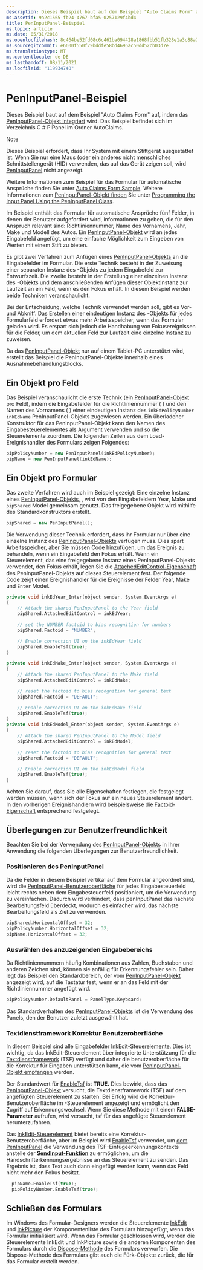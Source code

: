 ```yaml
---
description: Dieses Beispiel baut auf dem Beispiel "Auto Claims Form" auf, indem das PenInputPanel-Objekt integriert wird. Das Beispiel befindet sich im Verzeichnis C \# PIPanel im Ordner AutoClaims.
ms.assetid: 9a2c1565-fb24-4767-bfa5-0257129f4bd4
title: PenInputPanel-Beispiel
ms.topic: article
ms.date: 05/31/2018
ms.openlocfilehash: 8c464be52fd08c6c461ba094428a1868fbb51fb328e1a3c88a2d0949a6ae581e
ms.sourcegitcommit: e6600f550f79bddfe58bd4696ac50dd52cb03d7e
ms.translationtype: MT
ms.contentlocale: de-DE
ms.lasthandoff: 08/11/2021
ms.locfileid: "119934740"
---
```

# <a name="peninputpanel-sample"></a>PenInputPanel-Beispiel

Dieses Beispiel baut auf dem Beispiel "Auto Claims Form" auf, indem das [PenInputPanel-Objekt integriert](/previous-versions/aa514041(v=msdn.10)) wird. Das Beispiel befindet sich im Verzeichnis C \# PIPanel im Ordner AutoClaims.

> [!Note]  
> Dieses Beispiel erfordert, dass Ihr System mit einem Stiftgerät ausgestattet ist. Wenn Sie nur eine Maus (oder ein anderes nicht menschliches Schnittstellengerät (HID) verwenden, das auf das Gerät zeigen soll, wird [PenInputPanel](/previous-versions/aa514041(v=msdn.10)) nicht angezeigt.

 

Weitere Informationen zum Beispiel für das Formular für automatische Ansprüche finden Sie unter [Auto Claims Form Sample](auto-claims-form-sample.md). Weitere Informationen zum [PenInputPanel-Objekt finden](/previous-versions/aa514041(v=msdn.10)) Sie unter [Programming the Input Panel Using the PenInputPanel Class](programming-the-input-panel-using-the-peninputpanel-class.md).

Im Beispiel enthält das Formular für automatische Ansprüche fünf Felder, in denen der Benutzer aufgefordert wird, informationen zu geben, die für den Anspruch relevant sind: Richtliniennummer, Name des Vornamens, Jahr, Make und Modell des Autos. Ein [PenInputPanel-Objekt](/previous-versions/aa514041(v=msdn.10)) wird an jedes Eingabefeld angefügt, um eine einfache Möglichkeit zum Eingeben von Werten mit einem Stift zu bieten.

Es gibt zwei Verfahren zum Anfügen eines [PenInputPanel-Objekts](/previous-versions/aa514041(v=msdn.10)) an die Eingabefelder im Formular. Die erste Technik besteht in der Zuweisung einer separaten Instanz des -Objekts zu jedem Eingabefeld zur Entwurfszeit. Die zweite besteht in der Erstellung einer einzelnen Instanz des -Objekts und dem anschließenden Anfügen dieser Objektinstanz zur Laufzeit an ein Feld, wenn es den Fokus erhält. In diesem Beispiel werden beide Techniken veranschaulicht.

Bei der Entscheidung, welche Technik verwendet werden soll, gibt es Vor- und Abkniff. Das Erstellen einer eindeutigen Instanz des -Objekts für jedes Formularfeld erfordert etwas mehr Arbeitsspeicher, wenn das Formular geladen wird. Es erspart sich jedoch die Handhabung von Fokusereignissen für die Felder, um dem aktuellen Feld zur Laufzeit eine einzelne Instanz zu zuweisen.

Da das [PenInputPanel-Objekt](/previous-versions/aa514041(v=msdn.10)) nur auf einem Tablet-PC unterstützt wird, erstellt das Beispiel die PenInputPanel-Objekte innerhalb eines Ausnahmebehandlungsblocks.

## <a name="one-object-per-field"></a>Ein Objekt pro Feld

Das Beispiel veranschaulicht die erste Technik (ein [PenInputPanel-Objekt](/previous-versions/aa514041(v=msdn.10)) pro Feld), indem die Eingabefelder für die Richtliniennummer ( ) und den Namen des Vornamens ( ) einer eindeutigen Instanz des `inkEdPolicyNumber` `inkEdName` PenInputPanel-Objekts zugewiesen werden. Ein überladener Konstruktor für das PenInputPanel-Objekt kann den Namen des Eingabesteuerelementes als Argument verwenden und so die Steuerelemente zuordnen. Die folgenden Zeilen aus [](/dotnet/api/system.windows.forms.form.load?view=netcore-3.1) dem Load-Ereignishandler des Formulars zeigen Folgendes:


```C++
pipPolicyNumber = new PenInputPanel(inkEdPolicyNumber);
pipName = new PenInputPanel(inkEdName);
```



## <a name="one-object-per-form"></a>Ein Objekt pro Formular

Das zweite Verfahren wird auch im Beispiel gezeigt: Eine einzelne Instanz eines [PenInputPanel-Objekts,](/previous-versions/aa514041(v=msdn.10)) , wird von den Eingabefeldern Year, Make und `pipShared` Model gemeinsam genutzt. Das freigegebene Objekt wird mithilfe des Standardkonstruktors erstellt.


```C++
pipShared = new PenInputPanel();
```



Die Verwendung dieser Technik erfordert, dass ihr Formular nur über eine einzelne Instanz des [PenInputPanel-Objekts](/previous-versions/aa514041(v=msdn.10)) verfügen muss. Dies spart Arbeitsspeicher, aber Sie müssen Code hinzufügen, um das Ereignis zu behandeln, wenn ein Eingabefeld den Fokus erhält. Wenn ein Steuerelement, das eine freigegebene Instanz eines PenInputPanel-Objekts verwendet, den Fokus erhält, legen Sie die [AttachedEditControl-Eigenschaft](/previous-versions/aa514050(v=msdn.10)) des PenInputPanel-Objekts auf dieses Steuerelement fest. Der folgende Code zeigt einen Ereignishandler für die Ereignisse der Felder Year, Make und `Enter` Model.


```C++
private void inkEdYear_Enter(object sender, System.EventArgs e)
{
    // Attach the shared PenInputPanel to the Year field
    pipShared.AttachedEditControl = inkEdYear;

    // set the NUMBER factoid to bias recognition for numbers
    pipShared.Factoid = "NUMBER";

    // Enable correction UI on the inkEdYear field
    pipShared.EnableTsf(true);
}

private void inkEdMake_Enter(object sender, System.EventArgs e)
{
    // Attach the shared PenInputPanel to the Make field
    pipShared.AttachedEditControl = inkEdMake;

    // reset the factoid to bias recognition for general text
    pipShared.Factoid = "DEFAULT";

    // Enable correction UI on the inkEdMake field
    pipShared.EnableTsf(true);
}
private void inkEdModel_Enter(object sender, System.EventArgs e)
{
    // Attach the shared PenInputPanel to the Model field
    pipShared.AttachedEditControl = inkEdModel;

    // reset the factoid to bias recognition for general text
    pipShared.Factoid = "DEFAULT";

    // Enable correction UI on the inkEdModel field
    pipShared.EnableTsf(true);
}
```



Achten Sie darauf, dass Sie alle Eigenschaften festlegen, die festgelegt werden müssen, wenn sich der Fokus auf ein neues Steuerelement ändert. In den vorherigen Ereignishandlern wird beispielsweise die [Factoid-Eigenschaft](/previous-versions/ms571978(v=vs.100)) entsprechend festgelegt.

## <a name="usability-considerations"></a>Überlegungen zur Benutzerfreundlichkeit

Beachten Sie bei der Verwendung des [PenInputPanel-Objekts](/previous-versions/aa514041(v=msdn.10)) in Ihrer Anwendung die folgenden Überlegungen zur Benutzerfreundlichkeit.

### <a name="positioning-the-peninputpanel"></a>Positionieren des PenInputPanel

Da die Felder in diesem Beispiel vertikal auf dem Formular angeordnet sind, wird die [PenInputPanel-Benutzeroberfläche](/previous-versions/aa514041(v=msdn.10)) für jedes Eingabesteuerfeld leicht rechts neben dem Eingabesteuerfeld positioniert, um die Verwendung zu vereinfachen. Dadurch wird verhindert, dass penInputPanel das nächste Bearbeitungsfeld überdeckt, wodurch es einfacher wird, das nächste Bearbeitungsfeld als Ziel zu verwenden.


```C++
pipShared.HorizontalOffset = 32;
pipPolicyNumber.HorizontalOffset = 32;
pipName.HorizontalOffset = 32;
```



### <a name="selecting-input-panel-to-display"></a>Auswählen des anzuzeigenden Eingabebereichs

Da Richtliniennummern häufig Kombinationen aus Zahlen, Buchstaben und anderen Zeichen sind, können sie anfällig für Erkennungsfehler sein. Daher legt das Beispiel den Standardbereich, der vom [PenInputPanel-Objekt](/previous-versions/aa514041(v=msdn.10)) angezeigt wird, auf die Tastatur fest, wenn er an das Feld mit der Richtliniennummer angefügt wird.


```C++
pipPolicyNumber.DefaultPanel = PanelType.Keyboard;
```



Das Standardverhalten des [PenInputPanel-Objekts](/previous-versions/aa514041(v=msdn.10)) ist die Verwendung des Panels, den der Benutzer zuletzt ausgewählt hat.

### <a name="text-services-framework-correction-user-interface"></a>Textdienstframework Korrektur Benutzeroberfläche

In diesem Beispiel sind alle Eingabefelder [InkEdit-Steuerelemente.](/previous-versions/ms552265(v=vs.100)) Dies ist wichtig, da das InkEdit-Steuerelement über integrierte Unterstützung für die [Textdienstframework](../tsf/text-services-framework.md) (TSF) verfügt und daher die benutzeroberfläche für die Korrektur für Eingaben unterstützen kann, die vom [PenInputPanel-Objekt empfangen](/previous-versions/aa514041(v=msdn.10)) werden.

Der Standardwert für [EnableTsf](/previous-versions/ms569656(v=vs.100)) ist **TRUE.** Dies bewirkt, dass das [PenInputPanel-Objekt](/previous-versions/aa514041(v=msdn.10)) versucht, die Textdienstframework (TSF) auf dem angefügten Steuerelement zu starten. Bei Erfolg wird die Korrektur-Benutzeroberfläche im -Steuerelement angezeigt und ermöglicht den Zugriff auf Erkennungswechsel. Wenn Sie diese Methode mit einem **FALSE-Parameter** aufrufen, wird versucht, tsf für das angefügte Steuerelement herunterzufahren.

Das [InkEdit-Steuerelement](/previous-versions/ms552265(v=vs.100)) bietet bereits eine Korrektur-Benutzeroberfläche, aber im Beispiel wird [EnableTsf](/previous-versions/ms569656(v=vs.100)) verwendet, um [dem PenInputPanel](/previous-versions/aa514041(v=msdn.10)) die Verwendung des TSF-Einfügeerkennungskontexts anstelle der [**SendInput-Funktion**](/windows/win32/api/winuser/nf-winuser-sendinput) zu ermöglichen, um die Handschrifterkennungsergebnisse an das Steuerelement zu senden. Das Ergebnis ist, dass Text auch dann eingefügt werden kann, wenn das Feld nicht mehr den Fokus besitzt.


```C++
  pipName.EnableTsf(true);
  pipPolicyNumber.EnableTsf(true);
```



## <a name="closing-the-form"></a>Schließen des Formulars

Im Windows des Formular-Designers werden die Steuerelemente [InkEdit](/previous-versions/ms552265(v=vs.100)) und [InkPicture](/previous-versions/aa514604(v=msdn.10)) der Komponentenliste des Formulars hinzugefügt, wenn das Formular initialisiert wird. Wenn das Formular geschlossen wird, werden die Steuerelemente InkEdit und InkPicture sowie die anderen Komponenten des Formulars durch die [Dispose-Methode](/dotnet/api/system.windows.forms.form.dispose?view=netcore-3.1) des Formulars verworfen. Die Dispose-Methode des Formulars [](/previous-versions/aa515768(v=msdn.10)) gibt auch die Fürk-Objekte zurück, die für das Formular erstellt werden.

 

 
